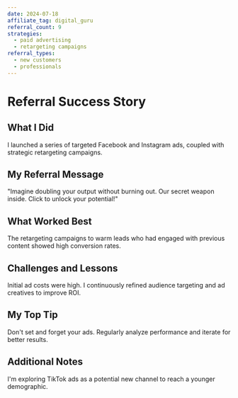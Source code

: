 ```yaml
---
date: 2024-07-18
affiliate_tag: digital_guru
referral_count: 9
strategies:
  - paid advertising
  - retargeting campaigns
referral_types:
  - new customers
  - professionals
---
```

# Referral Success Story
## What I Did
I launched a series of targeted Facebook and Instagram ads, coupled with strategic retargeting campaigns.
## My Referral Message
"Imagine doubling your output without burning out. Our secret weapon inside. Click to unlock your potential!"
## What Worked Best
The retargeting campaigns to warm leads who had engaged with previous content showed high conversion rates.
## Challenges and Lessons
Initial ad costs were high. I continuously refined audience targeting and ad creatives to improve ROI.
## My Top Tip
Don't set and forget your ads. Regularly analyze performance and iterate for better results.
## Additional Notes
I'm exploring TikTok ads as a potential new channel to reach a younger demographic.